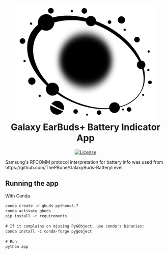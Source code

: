<div align="center">
  <p>
    <h1>
      <a href="https://github.com/agnesk92/GalaxyBudsPlusBattery">
        <img src="icons/galaxy-small.svg" alt="Galaxy EarBuds+ App" />
      </a>
      <br />
      Galaxy EarBuds+ Battery Indicator App
    </h1>
  </p>
  <p>
    <a href="https://github.com/agnesk92/GalaxyBudsPlusBattery/blob/main/LICENSE">
        <img src="https://img.shields.io/github/license/agnesk92/galaxy-buds-plus?color=yellow&style=flat-square" alt="License" />
    </a>
  </p>
</div>

<p>
    Samsung's RFCOMM protocol interpretation for battery info was used from https://github.com/ThePBone/GalaxyBuds-BatteryLevel.
</p>

<h2>Running the app</h2>

With Conda

```
conda create -n gbuds python=3.7
conda activate gbuds
pip install -r requirements

# If it complains on missing PyGObject, use conda's binaries:
conda install -c conda-forge pygobject

# Run
python app
```

